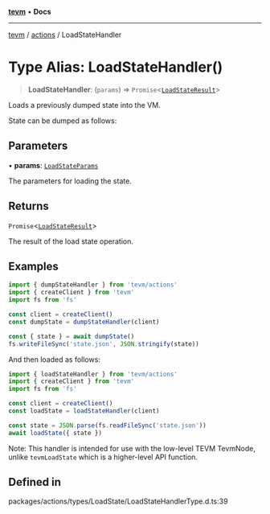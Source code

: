 [**tevm**](../../README.md) • **Docs**

***

[tevm](../../modules.md) / [actions](../README.md) / LoadStateHandler

# Type Alias: LoadStateHandler()

> **LoadStateHandler**: (`params`) => `Promise`\<[`LoadStateResult`](../../index/type-aliases/LoadStateResult.md)\>

Loads a previously dumped state into the VM.

State can be dumped as follows:

## Parameters

• **params**: [`LoadStateParams`](LoadStateParams.md)

The parameters for loading the state.

## Returns

`Promise`\<[`LoadStateResult`](../../index/type-aliases/LoadStateResult.md)\>

The result of the load state operation.

## Examples

```typescript
import { dumpStateHandler } from 'tevm/actions'
import { createClient } from 'tevm'
import fs from 'fs'

const client = createClient()
const dumpState = dumpStateHandler(client)

const { state } = await dumpState()
fs.writeFileSync('state.json', JSON.stringify(state))
```

And then loaded as follows:

```typescript
import { loadStateHandler } from 'tevm/actions'
import { createClient } from 'tevm'
import fs from 'fs'

const client = createClient()
const loadState = loadStateHandler(client)

const state = JSON.parse(fs.readFileSync('state.json'))
await loadState({ state })
```

Note: This handler is intended for use with the low-level TEVM TevmNode, unlike `tevmLoadState` which is a higher-level API function.

## Defined in

packages/actions/types/LoadState/LoadStateHandlerType.d.ts:39
